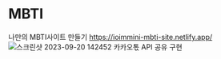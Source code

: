 # MBTI
나만의 MBTI사이트 만들기
https://ioimmini-mbti-site.netlify.app/
![스크린샷 2023-09-20 142452](https://github.com/ioimmini/MBTI/assets/141547885/373acede-fb28-4f8f-80ba-822b0674b2c0)
카카오톣 API 공유 구현
